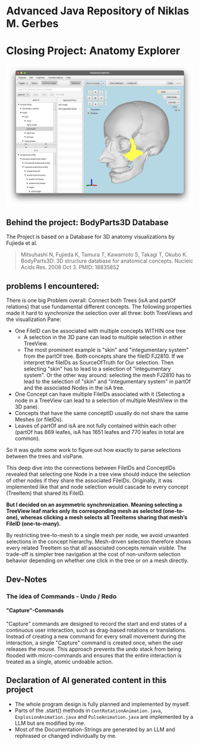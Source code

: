 # Advanced Java Repository of Niklas M. Gerbes

# Closing Project: Anatomy Explorer
![Milestone_2_Release.png](img/Milestone_2_Release.png)

## Behind the project: BodyParts3D Database
The Project is based on a Database for 3D anatomy visualizations by Fujieda et al.

>Mitsuhashi N, Fujieda K, Tamura T, Kawamoto S, Takagi T, Okubo K.
BodyParts3D: 3D structure database for anatomical concepts.
Nucleic Acids Res. 2008 Oct 3.
PMID: 18835852



## problems I encountered:
There is one big Problem overall: Connect both Trees (isA and partOf relations) that use fundamental different
concepts. The following properties made it hard to synchronize the selection over all three: both TreeViews and the visualization Pane:
- One FileID can be associated with multiple concepts WITHIN one tree 
  - A selection in the 3D pane can lead to multiple selection in either TreeView.
  - The most prominent example is "skin" and "integumentary system" from the partOf tree. Both concepts share the fileID FJ2810.
  If we interpret the fileIDs as SourceOfTruth for Our selection. Then selecting "skin" has to lead to a selection of "integumentary system".
  Or the other way around: selecting the mesh FJ2810 has to lead to the selection of "skin" and "integumentary system" in partOf and the associated Nodes in the isA tree.
- One Concept can have multiple FileIDs associated with it (Selecting a node in a TreeView can lead to a selection of multiple MeshView in the 3D pane).
- Concepts that have the same conceptID usually do not share the same Meshes (or fileIDs).
- Leaves of partOf and isA are not fully contained within each other (partOf has 869 leafes, isA has 1651 leafes and 770 leafes in total are common).

So it was quite some work to figure out how exactly to parse selections between the trees and visPane.

This deep dive into the connections between FileIDs and ConceptIDs revealed
that selecting one Node in a tree view should induce the selection of other nodes if they share the associated FileIDs.
Originally, it was implemented like that and node selection would cascade to every concept (TreeItem) that shared its FileID.

**But I decided on an asymmetric synchronization. Meaning selecting a TreeView leaf marks only its corresponding mesh as 
selected (one-to-one), whereas clicking a mesh selects all TreeItems sharing that mesh’s FileID (one-to-many).**

By restricting tree-to-mesh to a single mesh per node, we avoid unwanted selections in the concept hierarchy. 
Mesh-driven selection therefore shows every related TreeItem so that all associated concepts remain visible.
The trade-off is simpler tree navigation at the cost of non-uniform selection behavior depending on whether one click 
in the tree or on a mesh directly.

## Dev-Notes

### The idea of Commands - Undo / Redo

#### "Capture"-Commands
"Capture" commands are designed to record the start and end states of a continuous user interaction,
such as drag-based rotations or translations. Instead of creating a new command for every small
movement during the interaction, a single "Capture" command is created once, when the user releases
the mouse. This approach prevents the undo stack from being flooded with micro-commands and ensures
that the entire interaction is treated as a single, atomic undoable action.

## Declaration of AI generated content in this project
- The whole program design is fully planned and implemented by myself.
- Parts of the .start() methods in `ContRotationAnimation.java`, `ExplosionAnimation.java` and `PulseAnimation.java` are implemented by a 
LLM but are modified by me.
- Most of the Documentation-Strings are generated by an LLM and rephrased or changed individually by me.
